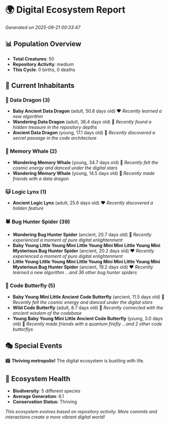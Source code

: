 # 🌍 Digital Ecosystem Report
*Generated on 2025-09-21 00:33:47*

## 📊 Population Overview
- **Total Creatures**: 50
- **Repository Activity**: medium
- **This Cycle**: 0 births, 0 deaths

## 👥 Current Inhabitants

### 🐉 Data Dragon (3)
- **Baby Ancient Data Dragon** (adult, 50.8 days old) ❤️
  *Recently learned a new algorithm*
- **Wandering Data Dragon** (adult, 36.4 days old) 💛
  *Recently found a hidden treasure in the repository depths*
- **Ancient Data Dragon** (young, 17.1 days old) 💚
  *Recently discovered a secret passage in the code architecture*

### 🐋 Memory Whale (2)
- **Wandering Memory Whale** (young, 34.7 days old) 💚
  *Recently felt the cosmic energy and danced under the digital stars*
- **Wandering Memory Whale** (young, 14.5 days old) 💚
  *Recently made friends with a data dragon*

### 🐱 Logic Lynx (1)
- **Ancient Logic Lynx** (adult, 25.6 days old) ❤️
  *Recently discovered a hidden feature*

### 🕷️ Bug Hunter Spider (39)
- **Wandering Bug Hunter Spider** (ancient, 20.7 days old) 💛
  *Recently experienced a moment of pure digital enlightenment*
- **Baby Young Little Young Mini Little Young Mini Mini Little Young Mini Mysterious Bug Hunter Spider** (ancient, 20.2 days old) ❤️
  *Recently experienced a moment of pure digital enlightenment*
- **Little Young Little Young Mini Little Young Mini Mini Little Young Mini Mysterious Bug Hunter Spider** (ancient, 19.2 days old) ❤️
  *Recently learned a new algorithm*
  *...and 36 other bug hunter spiders*

### 🦋 Code Butterfly (5)
- **Baby Young Mini Little Ancient Code Butterfly** (ancient, 11.5 days old) 💛
  *Recently felt the cosmic energy and danced under the digital stars*
- **Wild Code Butterfly** (adult, 8.7 days old) 💛
  *Recently connected with the ancient wisdom of the codebase*
- **Young Baby Young Mini Little Ancient Code Butterfly** (young, 3.0 days old) 💚
  *Recently made friends with a quantum firefly*
  *...and 2 other code butterflys*

## 🎭 Special Events

🏙️ **Thriving metropolis!** The digital ecosystem is bustling with life.

## 🔬 Ecosystem Health
- **Biodiversity**: 5 different species
- **Average Generation**: 6.1
- **Conservation Status**: Thriving

*This ecosystem evolves based on repository activity. More commits and interactions create a more vibrant digital world!*